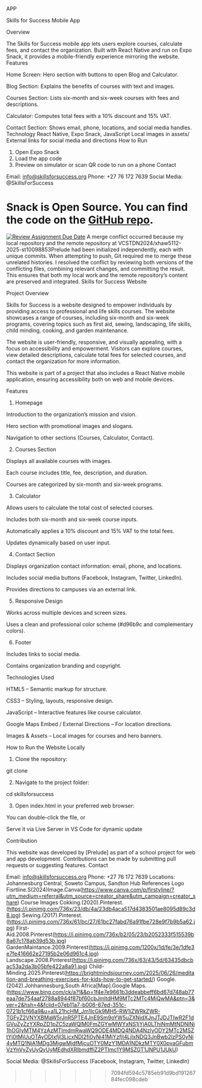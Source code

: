 APP

Skills for Success Mobile App

Overview

The Skills for Success mobile app lets users explore courses, calculate fees, and contact the organization. Built with React Native and run on Expo Snack, it provides a mobile-friendly experience mirroring the website.
Features

Home Screen: Hero section with buttons to open Blog and Calculator.

Blog Section: Explains the benefits of courses with text and images.

Courses Section: Lists six-month and six-week courses with fees and descriptions.

Calculator: Computes total fees with a 10% discount and 15% VAT.

Contact Section: Shows email, phone, locations, and social media handles.
Technology
React Native, Expo Snack, JavaScript
Local images in assets/
External links for social media and directions
How to Run
1. Open Expo Snack
2. Load the app code
3. Preview on simulator or scan QR code to run on a phone
Contact

Email: info@skillsforsuccess.org
Phone: +27 76 172 7639
Social Media: @SkillsForSuccess

Snack is Open Source. You can find the code on the [GitHub repo](https://github.com/expo/snack).
=======
[![Review Assignment Due Date](https://classroom.github.com/assets/deadline-readme-button-22041afd0340ce965d47ae6ef1cefeee28c7c493a6346c4f15d667ab976d596c.svg)](https://classroom.github.com/a/RTnyLYAE)
A merge conflict occurred because my local repository and the remote repository at VCSTDN2024/xhaw5112-2025-st10098853Prelude had been initialized independently, each with unique commits. When attempting to push, Git required me to merge these unrelated histories. I resolved the conflict by reviewing both versions of the conflicting files, combining relevant changes, and committing the result. This ensures that both my local work and the remote repository’s content are preserved and integrated.
Skills for Success Website

Project Overview

Skills for Success is a website designed to empower individuals by providing access to professional and life skills courses. The website showcases a range of courses, including six-month and six-week programs, covering topics such as first aid, sewing, landscaping, life skills, child minding, cooking, and garden maintenance.

The website is user-friendly, responsive, and visually appealing, with a focus on accessibility and empowerment. Visitors can explore courses, view detailed descriptions, calculate total fees for selected courses, and contact the organization for more information.

This website is part of a project that also includes a React Native mobile application, ensuring accessibility both on web and mobile devices.

Features

1. Homepage

Introduction to the organization’s mission and vision.

Hero section with promotional images and slogans.

Navigation to other sections (Courses, Calculator, Contact).

2. Courses Section

Displays all available courses with images.

Each course includes title, fee, description, and duration.

Courses are categorized by six-month and six-week programs.



3. Calculator

Allows users to calculate the total cost of selected courses.

Includes both six-month and six-week course inputs.

Automatically applies a 10% discount and 15% VAT to the total fees.

Updates dynamically based on user input.



4. Contact Section

Displays organization contact information: email, phone, and locations.

Includes social media buttons (Facebook, Instagram, Twitter, LinkedIn).

Provides directions to campuses via an external link.



5. Responsive Design

Works across multiple devices and screen sizes.

Uses a clean and professional color scheme (#d96b9c and complementary colors).



6. Footer

Includes links to social media.

Contains organization branding and copyright.

Technologies Used

HTML5 – Semantic markup for structure.

CSS3 – Styling, layouts, responsive design.

JavaScript – Interactive features like course calculator.

Google Maps Embed / External Directions – For location directions.

Images & Assets – Local images for courses and hero banners.

How to Run the Website Locally

1. Clone the repository:

git clone <your-repo-url>


2. Navigate to the project folder:

cd skillsforsuccess


3. Open index.html in your preferred web browser:

You can double-click the file, or

Serve it via Live Server in VS Code for dynamic update

Contribution

This website was developed by [Prelude] as part of a school project for web and app development. Contributions can be made by submitting pull requests or suggesting features.
Contact

Email: info@skillsforsuccess.org
Phone: +27 76 172 7639
Locations: Johannesburg Central, Soweto Campus, Sandton Hub
References
Logo 
Fisrtline.S(2024)Image.Canva(https://www.canva.com/p/firstyline/?utm_medium=referral&utm_source=creator_share&utm_campaign=creator_share)
Course Images
Cokking.(2020).Pinterest.(https://i.pinimg.com/736x/23/db/4a/23db4aca517d4383501ae8095d89c3d8.jpg)
Sewing.(2017).Pinterest.(https://i.pinimg.com/736x/61/bc/27/61bc27fabd76a91fbe728e9f7b9b5a62.jpg)
First-Aid.2008.Pinterest(https://i.pinimg.com/736x/b2/05/23/b2052333f515539b8a67c178ab39d53b.jpg)
GardenMaintance.2009.Pinterest(https://i.pinimg.com/1200x/1d/fe/3e/1dfe3e7fe416662e27195b2e06d961c4.jpg)
Landscape.2008.Pinterest(https://i.pinimg.com/736x/63/43/5d/63435dbcbac53a2da3b05bfe422a8a91.jpg)
Child-Minding.2025.Pinterest(https://brightmindsjourney.com/2025/06/26/meditation-and-breathing-exercises-for-kids-how-to-get-started/)
Google.(2042).Johhannesburg,South Africa[Map].Google Maps.(https://www.bing.com/ck/a?!&&p=1f4e7e9661b3ddeabbeff6bd67d748ab77eaa7de754aaf2788a8944f87bf60cbJmltdHM9MTc2MTc4MjQwMA&ptn=3&ver=2&hsh=4&fclid=07eb11a7-b006-67ed-351c-0721b1cf66a9&u=a1L21hcHM_Jm1lcGk9MH5-RW1iZWRkZWR-TGFyZ2VNYXBMaW5rJnR5PTE4JnE9Sm9oYW5uZXNidXJnJTJDJTIwR2F1dGVuZyZzYXRpZD1pZC5zaWQlM0FmZGYwMWYxNS1jYjA0LThiNmMtNDNlNi1hOGIyMTM4YzAzMTImdmRwaWQ9ODE4MDQ4NDA4NzIyODY2MTc2MSZtYj0tMjUuOTAyODIxfjI3LjcxNDI2fi0yNi41MjYzfjI4LjIxNDQ3JnBwb2lzPS0yNi4yMTQ1NjA1MDg3MjgwMjdfMjcuOTY0MzY1MDA1NDkzMTY0X0pvaGFubmVzYnVyZyUyQyUyMEdhdXRlbmdffiZ2PTImc1Y9MSZGT1JNPU1JUkU)


Social Media: @SkillsForSuccess (Facebook, Instagram, Twitter, LinkedIn)

>>>>>>> 7094fd594c5785eb91d9bd19126784fec098cdeb
